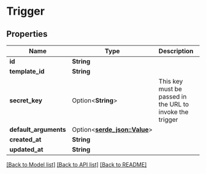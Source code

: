 # Trigger

## Properties

Name | Type | Description | Notes
------------ | ------------- | ------------- | -------------
**id** | **String** |  | 
**template_id** | **String** |  | 
**secret_key** | Option<**String**> | This key must be passed in the URL to invoke the trigger | [optional]
**default_arguments** | Option<[**serde_json::Value**](.md)> |  | [optional]
**created_at** | **String** |  | 
**updated_at** | **String** |  | 

[[Back to Model list]](../README.md#documentation-for-models) [[Back to API list]](../README.md#documentation-for-api-endpoints) [[Back to README]](../README.md)


